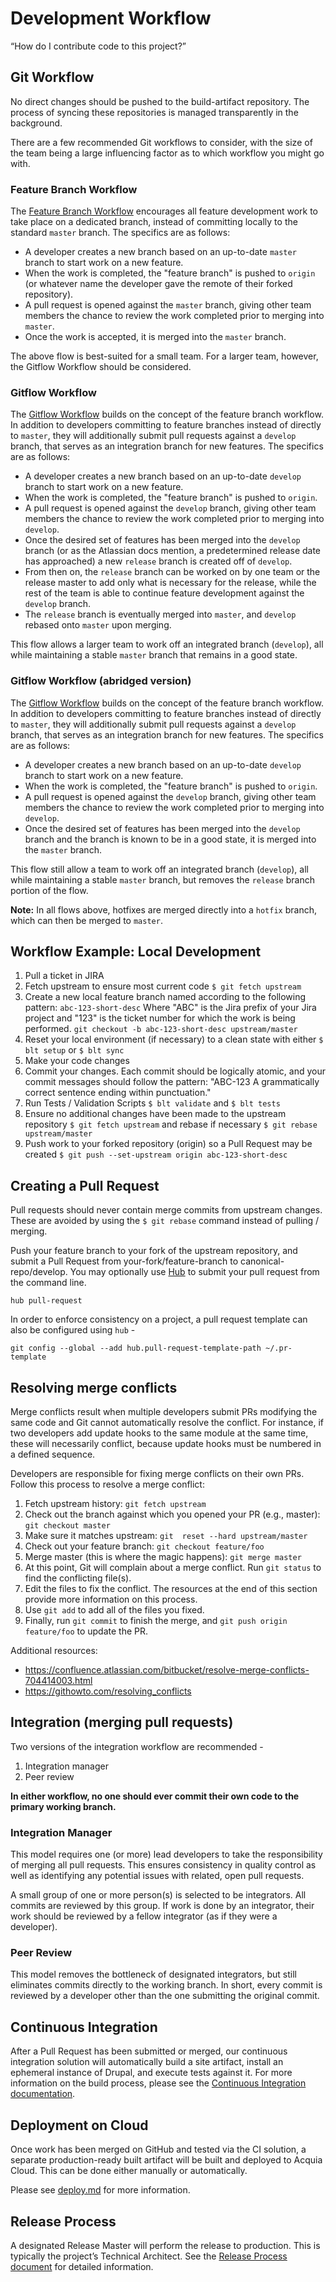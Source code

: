 # Development Workflow

“How do I contribute code to this project?”

## Git Workflow

No direct changes should be pushed to the build-artifact repository. The process of syncing these repositories is managed transparently in the background.

There are a few recommended Git workflows to consider, with the size of the team being a large influencing factor as to which workflow you might go with.

### Feature Branch Workflow

The [Feature Branch Workflow](https://www.atlassian.com/git/tutorials/comparing-workflows#feature-branch-workflow) encourages all feature development work to take place on a dedicated branch, instead of committing locally to the standard `master` branch. The specifics are as follows:

* A developer creates a new branch based on an up-to-date `master` branch to start work on a new feature.
* When the work is completed, the "feature branch" is pushed to `origin` (or whatever name the developer gave the remote of their forked repository).
* A pull request is opened against the `master` branch, giving other team members the chance to review the work completed prior to merging into `master`.
* Once the work is accepted, it is merged into the `master` branch.

The above flow is best-suited for a small team. For a larger team, however, the Gitflow Workflow should be considered.

### Gitflow Workflow

The [Gitflow Workflow](https://www.atlassian.com/git/tutorials/comparing-workflows#gitflow-workflow) builds on the concept of the feature branch workflow. In addition to developers committing to feature branches instead of directly to `master`, they will additionally submit pull requests against a `develop` branch, that serves as an integration branch for new features. The specifics are as follows:

* A developer creates a new branch based on an up-to-date `develop` branch to start work on a new feature.
* When the work is completed, the "feature branch" is pushed to `origin`.
* A pull request is opened against the `develop` branch, giving other team members the chance to review the work completed prior to merging into `develop`.
* Once the desired set of features has been merged into the `develop` branch (or as the Atlassian docs mention, a predetermined release date has approached) a new `release` branch is created off of `develop`.
* From then on, the `release` branch can be worked on by one team or the release master to add only what is necessary for the release, while the rest of the team is able to continue feature development against the `develop` branch.
* The `release` branch is eventually merged into `master`, and `develop` rebased onto `master` upon merging.

This flow allows a larger team to work off an integrated branch (`develop`), all while maintaining a stable `master` branch that remains in a good state.

### Gitflow Workflow (abridged version)

The [Gitflow Workflow](https://www.atlassian.com/git/workflows#!workflow-gitflow) builds on the concept of the feature branch workflow. In addition to developers committing to feature branches instead of directly to `master`, they will additionally submit pull requests against a `develop` branch, that serves as an integration branch for new features. The specifics are as follows:

* A developer creates a new branch based on an up-to-date `develop` branch to start work on a new feature.
* When the work is completed, the "feature branch" is pushed to `origin`.
* A pull request is opened against the `develop` branch, giving other team members the chance to review the work completed prior to merging into `develop`.
* Once the desired set of features has been merged into the `develop` branch and the branch is known to be in a good state, it is merged into the `master` branch.

This flow still allow a team to work off an integrated branch (`develop`), all while maintaining a stable `master` branch, but removes the `release` branch portion of the flow.

**Note:** In all flows above, hotfixes are merged directly into a `hotfix` branch, which can then be merged to `master`.

## Workflow Example: Local Development

1. Pull a ticket in JIRA
1. Fetch upstream to ensure most current code `$ git fetch upstream`
1. Create a new local feature branch named according to the following pattern:
  `abc-123-short-desc` Where "ABC" is the Jira prefix of your Jira project and "123" is the ticket number for which the work is being performed. `git checkout -b abc-123-short-desc upstream/master`
1. Reset your local environment (if necessary) to a clean state with either `$ blt setup` or `$ blt sync`
1. Make your code changes
1. Commit your changes. Each commit should be logically atomic, and your commit messages should follow the pattern: "ABC-123 A grammatically correct sentence ending within punctuation."
1. Run Tests / Validation Scripts `$ blt validate` and `$ blt tests`
1. Ensure no additional changes have been made to the upstream repository `$ git fetch upstream` and rebase if necessary `$ git rebase upstream/master`
1. Push work to your forked repository (origin) so a Pull Request may be created `$ git push --set-upstream origin abc-123-short-desc`

## Creating a Pull Request

Pull requests should never contain merge commits from upstream changes. These are avoided by using the `$ git rebase` command instead of pulling / merging.

Push your feature branch to your fork of the upstream repository, and submit a Pull Request from your-fork/feature-branch to canonical-repo/develop. You may optionally use [Hub](https://github.com/github/hub) to submit your pull request from the command line.

    hub pull-request

In order to enforce consistency on a project, a pull request template can also be configured using `hub` -

    git config --global --add hub.pull-request-template-path ~/.pr-template

## Resolving merge conflicts

Merge conflicts result when multiple developers submit PRs modifying the same code and Git cannot automatically resolve the conflict. For instance, if two developers add update hooks to the same module at the same time, these will necessarily conflict, because update hooks must be numbered in a defined sequence.

Developers are responsible for fixing merge conflicts on their own PRs. Follow this process to resolve a merge conflict:

1. Fetch upstream history: `git fetch upstream`
2. Check out the branch against which you opened your PR (e.g., master): `git checkout master`
3. Make sure it matches upstream: `git  reset --hard upstream/master`
4. Check out your feature branch: `git checkout feature/foo`
5. Merge master (this is where the magic happens): `git merge master`
6. At this point, Git will complain about a merge conflict. Run `git status` to find the conflicting file(s).
7. Edit the files to fix the conflict. The resources at the end of this section provide more information on this process.
8. Use `git add` to add all of the files you fixed.
9. Finally, run `git commit` to finish the merge, and `git push origin feature/foo` to update the PR.

Additional resources:

- https://confluence.atlassian.com/bitbucket/resolve-merge-conflicts-704414003.html
- https://githowto.com/resolving_conflicts

## Integration (merging pull requests)

Two versions of the integration workflow are recommended -

1. Integration manager
1. Peer review

**In either workflow, no one should ever commit their own code to the primary working branch.**

### Integration Manager

This model requires one (or more) lead developers to take the responsibility of merging all pull requests. This ensures consistency in quality control as well as identifying any potential issues with related, open pull requests.

A small group of one or more person(s) is selected to be integrators. All commits are reviewed by this group. If work is done by an integrator, their work should be reviewed by a fellow integrator (as if they were a developer).

### Peer Review

This model removes the bottleneck of designated integrators, but still eliminates commits directly to the working branch. In short, every commit is reviewed by a developer other than the one submitting the original commit.

## Continuous Integration

After a Pull Request has been submitted or merged, our continuous integration solution will automatically build a site artifact, install an ephemeral instance of Drupal, and execute tests against it. For more information on the build process, please see the [Continuous Integration documentation](ci.md).

## Deployment on Cloud

Once work has been merged on GitHub and tested via the CI solution, a separate production-ready built artifact will be built and deployed to Acquia Cloud. This can be done either manually or automatically.

Please see [deploy.md](deploy.md) for more information.

## Release Process

A designated Release Master will perform the release to production. This is typically the project’s Technical Architect. See the [Release Process document](release-process.md) for detailed information.

